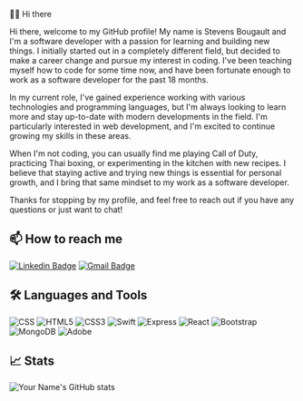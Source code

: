 🥷🏽 Hi there

Hi there, welcome to my GitHub profile! My name is Stevens Bougault and I'm a software developer with a passion for learning and building new things. I initially started out in a completely different field, but decided to make a career change and pursue my interest in coding. I've been teaching myself how to code for some time now, and have been fortunate enough to work as a software developer for the past 18 months.

In my current role, I've gained experience working with various technologies and programming languages, but I'm always looking to learn more and stay up-to-date with modern developments in the field. I'm particularly interested in web development, and I'm excited to continue growing my skills in these areas.

When I'm not coding, you can usually find me playing Call of Duty, practicing Thai boxing, or experimenting in the kitchen with new recipes. I believe that staying active and trying new things is essential for personal growth, and I bring that same mindset to my work as a software developer.

Thanks for stopping by my profile, and feel free to reach out if you have any questions or just want to chat!


## 📫 How to reach me

[![Linkedin Badge](https://img.shields.io/badge/Stevens-0077B5?style=for-the-badge&logo=linkedin&logoColor=white&link=https://www.linkedin.com/in/Stevens/)](https://www.linkedin.com/in/stevens-bougault/)
[![Gmail Badge](https://img.shields.io/badge/bougault.stevens@gmail.com-D14836?style=for-the-badge&logo=gmail&logoColor=white&link=mailto:bougault.stevens@gmail.com)](mailto:bougault.stevens@gmail.com)


## 🛠️ Languages and Tools

![CSS](https://img.shields.io/badge/CSS-239120?&style=for-the-badge&logo=css3&logoColor=white)
![HTML5](https://img.shields.io/badge/HTML5-E34F26?style=for-the-badge&logo=html5&logoColor=white)
![CSS3](https://img.shields.io/badge/CSS3-1572B6?style=for-the-badge&logo=css3&logoColor=white)
![Swift](https://img.shields.io/badge/Swift-FA7343?style=for-the-badge&logo=swift&logoColor=white)
![Express](https://img.shields.io/badge/Express.js-404D59?style=for-the-badge)
![React](https://img.shields.io/badge/React-20232A?style=for-the-badge&logo=react&logoColor=61DAFB)
![Bootstrap](https://img.shields.io/badge/Bootstrap-563D7C?style=for-the-badge&logo=bootstrap&logoColor=white)
![MongoDB](https://img.shields.io/badge/MongoDB-4EA94B?style=for-the-badge&logo=mongodb&logoColor=white)
![Adobe](https://img.shields.io/badge/Adobe%20XD-470137?style=for-the-badge&logo=Adobe%20XD&logoColor=#FF61F6)

## 📈 Stats
![Your Name's GitHub stats](https://github-readme-stats.vercel.app/api?username=toutyfrag&show_icons=true)
